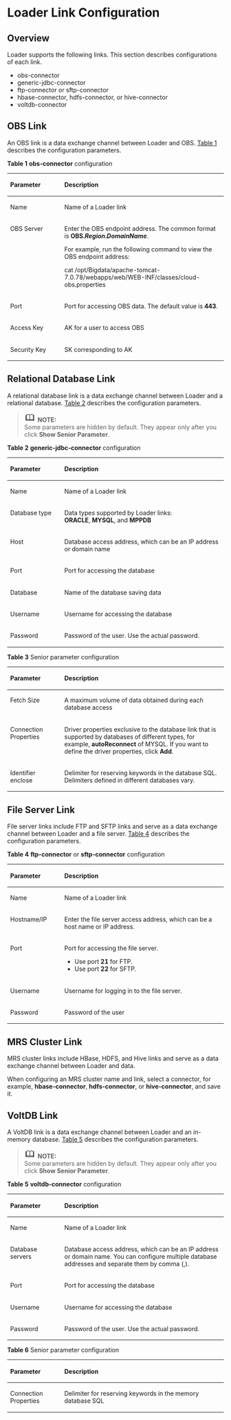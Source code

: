 # Loader Link Configuration<a name="EN-US_TOPIC_0125375650"></a>

## Overview<a name="s7aade5d7f07f4fdbac235f4ad12f66a6"></a>

Loader supports the following links. This section describes configurations of each link.

-   obs-connector
-   generic-jdbc-connector
-   ftp-connector or sftp-connector
-   hbase-connector, hdfs-connector, or hive-connector
-   voltdb-connector

## OBS Link<a name="sbe628698d7c94b30ad4f7eeff62250fb"></a>

An OBS link is a data exchange channel between Loader and OBS.  [Table 1](#t769a6fd0aaf7424b80d59afb1de67c91)  describes the configuration parameters.

**Table  1** **obs-connector**  configuration

<a name="t769a6fd0aaf7424b80d59afb1de67c91"></a>
<table><thead align="left"><tr id="ra1acd34059b6416da6c543e0995a6708"><th class="cellrowborder" valign="top" width="25%" id="mcps1.2.3.1.1"><p id="a679da0116db047e7b06b1daa0cfbdb5c"><a name="a679da0116db047e7b06b1daa0cfbdb5c"></a><a name="a679da0116db047e7b06b1daa0cfbdb5c"></a><strong id="afd8284fd235841a8acb8f6017df07213"><a name="afd8284fd235841a8acb8f6017df07213"></a><a name="afd8284fd235841a8acb8f6017df07213"></a>Parameter</strong></p>
</th>
<th class="cellrowborder" valign="top" width="75%" id="mcps1.2.3.1.2"><p id="af472ffb2408d43f2ae431d785d8bb1de"><a name="af472ffb2408d43f2ae431d785d8bb1de"></a><a name="af472ffb2408d43f2ae431d785d8bb1de"></a><strong id="a8f4487e1e12746f4abbd0b535e2ab959"><a name="a8f4487e1e12746f4abbd0b535e2ab959"></a><a name="a8f4487e1e12746f4abbd0b535e2ab959"></a>Description</strong></p>
</th>
</tr>
</thead>
<tbody><tr id="r06ac592d97ad4b519c6406fe23440a6e"><td class="cellrowborder" valign="top" width="25%" headers="mcps1.2.3.1.1 "><p id="a30c53fa505824c1d833a7849ed145480"><a name="a30c53fa505824c1d833a7849ed145480"></a><a name="a30c53fa505824c1d833a7849ed145480"></a>Name</p>
</td>
<td class="cellrowborder" valign="top" width="75%" headers="mcps1.2.3.1.2 "><p id="a0eccf357d6a1408692d5080802d238bb"><a name="a0eccf357d6a1408692d5080802d238bb"></a><a name="a0eccf357d6a1408692d5080802d238bb"></a>Name of a Loader link</p>
</td>
</tr>
<tr id="r8666a790886642ad8958b8e9d945fc5e"><td class="cellrowborder" valign="top" width="25%" headers="mcps1.2.3.1.1 "><p id="a48fe610ed41143ed9a2f2118bf34bfb7"><a name="a48fe610ed41143ed9a2f2118bf34bfb7"></a><a name="a48fe610ed41143ed9a2f2118bf34bfb7"></a>OBS Server</p>
</td>
<td class="cellrowborder" valign="top" width="75%" headers="mcps1.2.3.1.2 "><p id="aae564225866f46b4aa53ce9e72392038"><a name="aae564225866f46b4aa53ce9e72392038"></a><a name="aae564225866f46b4aa53ce9e72392038"></a>Enter the OBS endpoint address. The common format is <strong id="a2a9e6f49bb414734bdfaf88d73e449cc"><a name="a2a9e6f49bb414734bdfaf88d73e449cc"></a><a name="a2a9e6f49bb414734bdfaf88d73e449cc"></a>OBS.<em id="a1e6c3b47d2674e1e8ae86aa3d96ddabb"><a name="a1e6c3b47d2674e1e8ae86aa3d96ddabb"></a><a name="a1e6c3b47d2674e1e8ae86aa3d96ddabb"></a>Region</em>.<em id="abf6319cf39f14f7d9d3f3b447f3859c9"><a name="abf6319cf39f14f7d9d3f3b447f3859c9"></a><a name="abf6319cf39f14f7d9d3f3b447f3859c9"></a>DomainName</em></strong>.</p>
<p id="af4d2bd1239f44dfdbe937648c0b4a3b5"><a name="af4d2bd1239f44dfdbe937648c0b4a3b5"></a><a name="af4d2bd1239f44dfdbe937648c0b4a3b5"></a>For example, run the following command to view the OBS endpoint address:</p>
<p id="a587dfb6e51144d02941061ef43b48a3f"><a name="a587dfb6e51144d02941061ef43b48a3f"></a><a name="a587dfb6e51144d02941061ef43b48a3f"></a>cat /opt/Bigdata/apache-tomcat-7.0.78/webapps/web/WEB-INF/classes/cloud-obs.properties</p>
</td>
</tr>
<tr id="r007d276f2e1842849377f5d5e49128bf"><td class="cellrowborder" valign="top" width="25%" headers="mcps1.2.3.1.1 "><p id="aa8b74abad28a4ff28ee30a70a955dfff"><a name="aa8b74abad28a4ff28ee30a70a955dfff"></a><a name="aa8b74abad28a4ff28ee30a70a955dfff"></a>Port</p>
</td>
<td class="cellrowborder" valign="top" width="75%" headers="mcps1.2.3.1.2 "><p id="adb5a4cac1ced497ab9a0bfa2e93cfa07"><a name="adb5a4cac1ced497ab9a0bfa2e93cfa07"></a><a name="adb5a4cac1ced497ab9a0bfa2e93cfa07"></a>Port for accessing OBS data. The default value is <span class="parmvalue" id="peafdcf0c0b9c47b6a37a054659794e98"><a name="peafdcf0c0b9c47b6a37a054659794e98"></a><a name="peafdcf0c0b9c47b6a37a054659794e98"></a><b>443</b></span>.</p>
</td>
</tr>
<tr id="r0fe57c838f69427ea1d3b8d266bb79fc"><td class="cellrowborder" valign="top" width="25%" headers="mcps1.2.3.1.1 "><p id="aa5a3ad9c85f1459bb6abca40b2dee6e5"><a name="aa5a3ad9c85f1459bb6abca40b2dee6e5"></a><a name="aa5a3ad9c85f1459bb6abca40b2dee6e5"></a>Access Key</p>
</td>
<td class="cellrowborder" valign="top" width="75%" headers="mcps1.2.3.1.2 "><p id="a5617d5ccece9405ca34f674025f36292"><a name="a5617d5ccece9405ca34f674025f36292"></a><a name="a5617d5ccece9405ca34f674025f36292"></a>AK for a user to access OBS</p>
</td>
</tr>
<tr id="r788cb0ebdb1a442a8d49f58fc3e3bb0f"><td class="cellrowborder" valign="top" width="25%" headers="mcps1.2.3.1.1 "><p id="ae376c4b35abb495f90ded20f1d28f9d3"><a name="ae376c4b35abb495f90ded20f1d28f9d3"></a><a name="ae376c4b35abb495f90ded20f1d28f9d3"></a>Security Key</p>
</td>
<td class="cellrowborder" valign="top" width="75%" headers="mcps1.2.3.1.2 "><p id="a20dc5bfd60184aeaa6093634384a0014"><a name="a20dc5bfd60184aeaa6093634384a0014"></a><a name="a20dc5bfd60184aeaa6093634384a0014"></a>SK corresponding to AK</p>
</td>
</tr>
</tbody>
</table>

## Relational Database Link<a name="s64e328eaa7bc48348ccd87d189851568"></a>

A relational database link is a data exchange channel between Loader and a relational database.  [Table 2](#t7b965fa024e54e9eae7c827e646a98ac)  describes the configuration parameters.

>![](public_sys-resources/icon-note.gif) **NOTE:**   
>Some parameters are hidden by default. They appear only after you click  **Show Senior Parameter**.  

**Table  2** **generic-jdbc-connector**  configuration

<a name="t7b965fa024e54e9eae7c827e646a98ac"></a>
<table><thead align="left"><tr id="r41572a50bd6c400da911bf01e68319ba"><th class="cellrowborder" valign="top" width="25%" id="mcps1.2.3.1.1"><p id="a9c35b25866864cdcbe7ffeb4bf155b34"><a name="a9c35b25866864cdcbe7ffeb4bf155b34"></a><a name="a9c35b25866864cdcbe7ffeb4bf155b34"></a><strong id="a8ece7e4180774ab582b9db0720daeea8"><a name="a8ece7e4180774ab582b9db0720daeea8"></a><a name="a8ece7e4180774ab582b9db0720daeea8"></a>Parameter</strong></p>
</th>
<th class="cellrowborder" valign="top" width="75%" id="mcps1.2.3.1.2"><p id="aab9f73cc6cdc49b69a7dddbaaff6acf3"><a name="aab9f73cc6cdc49b69a7dddbaaff6acf3"></a><a name="aab9f73cc6cdc49b69a7dddbaaff6acf3"></a><strong id="a53ac44529df64c90ba8d1fdb0b0145ad"><a name="a53ac44529df64c90ba8d1fdb0b0145ad"></a><a name="a53ac44529df64c90ba8d1fdb0b0145ad"></a>Description</strong></p>
</th>
</tr>
</thead>
<tbody><tr id="rcdc5ee77011e4830a3caf338df7d4738"><td class="cellrowborder" valign="top" width="25%" headers="mcps1.2.3.1.1 "><p id="aec605dec7a344ceda3f3790881af692d"><a name="aec605dec7a344ceda3f3790881af692d"></a><a name="aec605dec7a344ceda3f3790881af692d"></a>Name</p>
</td>
<td class="cellrowborder" valign="top" width="75%" headers="mcps1.2.3.1.2 "><p id="a9acaa996a69d4b499954584aa8a07c6e"><a name="a9acaa996a69d4b499954584aa8a07c6e"></a><a name="a9acaa996a69d4b499954584aa8a07c6e"></a>Name of a Loader link</p>
</td>
</tr>
<tr id="rb60ab3006149475ba429a92f3b5dfa57"><td class="cellrowborder" valign="top" width="25%" headers="mcps1.2.3.1.1 "><p id="a9b0c5de93c9d4d08a343c9eba8629c16"><a name="a9b0c5de93c9d4d08a343c9eba8629c16"></a><a name="a9b0c5de93c9d4d08a343c9eba8629c16"></a>Database type</p>
</td>
<td class="cellrowborder" valign="top" width="75%" headers="mcps1.2.3.1.2 "><p id="ad02038b818f348ed9cb835ed6c096b32"><a name="ad02038b818f348ed9cb835ed6c096b32"></a><a name="ad02038b818f348ed9cb835ed6c096b32"></a>Data types supported by Loader links: <span class="parmvalue" id="pd7fb0028154a4ee79c899f4ed0f99223"><a name="pd7fb0028154a4ee79c899f4ed0f99223"></a><a name="pd7fb0028154a4ee79c899f4ed0f99223"></a><b>ORACLE</b></span>,&nbsp;<span class="parmvalue" id="pedfd7d03bc044044bb72e6a6534af343"><a name="pedfd7d03bc044044bb72e6a6534af343"></a><a name="pedfd7d03bc044044bb72e6a6534af343"></a><b>MYSQL</b></span>, and&nbsp;<span class="parmvalue" id="p38c33921a3c548729d2da74b8c3d16e1"><a name="p38c33921a3c548729d2da74b8c3d16e1"></a><a name="p38c33921a3c548729d2da74b8c3d16e1"></a><b>MPPDB</b></span></p>
</td>
</tr>
<tr id="r39f733d5b1954797bb2bacf13109d91e"><td class="cellrowborder" valign="top" width="25%" headers="mcps1.2.3.1.1 "><p id="a2f711f19a1814230b1ff610bc44eb595"><a name="a2f711f19a1814230b1ff610bc44eb595"></a><a name="a2f711f19a1814230b1ff610bc44eb595"></a>Host</p>
</td>
<td class="cellrowborder" valign="top" width="75%" headers="mcps1.2.3.1.2 "><p id="a744d15300ac84e3bb369ffa52a3ef961"><a name="a744d15300ac84e3bb369ffa52a3ef961"></a><a name="a744d15300ac84e3bb369ffa52a3ef961"></a>Database access address, which can be an IP address or domain name</p>
</td>
</tr>
<tr id="r568c47b6662349a9a94d3d10522b9e0d"><td class="cellrowborder" valign="top" width="25%" headers="mcps1.2.3.1.1 "><p id="ae30481dfd4ce40dabe7de1e78e6d66ba"><a name="ae30481dfd4ce40dabe7de1e78e6d66ba"></a><a name="ae30481dfd4ce40dabe7de1e78e6d66ba"></a>Port</p>
</td>
<td class="cellrowborder" valign="top" width="75%" headers="mcps1.2.3.1.2 "><p id="a9955895588164948a49bd74b741089dd"><a name="a9955895588164948a49bd74b741089dd"></a><a name="a9955895588164948a49bd74b741089dd"></a>Port for accessing the database</p>
</td>
</tr>
<tr id="rf08a1128432343f698e05fe5c8b520c6"><td class="cellrowborder" valign="top" width="25%" headers="mcps1.2.3.1.1 "><p id="aa8e7d23ae064488ba9647d2da11b6073"><a name="aa8e7d23ae064488ba9647d2da11b6073"></a><a name="aa8e7d23ae064488ba9647d2da11b6073"></a>Database</p>
</td>
<td class="cellrowborder" valign="top" width="75%" headers="mcps1.2.3.1.2 "><p id="a1bb368afa55045ff8062120b9fe722b2"><a name="a1bb368afa55045ff8062120b9fe722b2"></a><a name="a1bb368afa55045ff8062120b9fe722b2"></a>Name of the database saving data</p>
</td>
</tr>
<tr id="r5e77a74af0704366a7e6af463993a7ec"><td class="cellrowborder" valign="top" width="25%" headers="mcps1.2.3.1.1 "><p id="a68ef4acea7524c41970fb28bcc8f0a74"><a name="a68ef4acea7524c41970fb28bcc8f0a74"></a><a name="a68ef4acea7524c41970fb28bcc8f0a74"></a>Username</p>
</td>
<td class="cellrowborder" valign="top" width="75%" headers="mcps1.2.3.1.2 "><p id="ad92c35d6334743f4b4d903ce3892bf02"><a name="ad92c35d6334743f4b4d903ce3892bf02"></a><a name="ad92c35d6334743f4b4d903ce3892bf02"></a>Username for accessing the database</p>
</td>
</tr>
<tr id="rc8838ac2653643efa29344388c135fde"><td class="cellrowborder" valign="top" width="25%" headers="mcps1.2.3.1.1 "><p id="a8912daa0b3d448939569e475dc193eb0"><a name="a8912daa0b3d448939569e475dc193eb0"></a><a name="a8912daa0b3d448939569e475dc193eb0"></a>Password</p>
</td>
<td class="cellrowborder" valign="top" width="75%" headers="mcps1.2.3.1.2 "><p id="en-us_topic_0070859523_p806192162119"><a name="en-us_topic_0070859523_p806192162119"></a><a name="en-us_topic_0070859523_p806192162119"></a>Password of the user. Use the actual password.</p>
</td>
</tr>
</tbody>
</table>

**Table  3**  Senior parameter configuration

<a name="tf58c34d14d804f7999712bbaa4342f35"></a>
<table><thead align="left"><tr id="r1f6f0e47caba4c308f73dd58deb2ec84"><th class="cellrowborder" valign="top" width="25%" id="mcps1.2.3.1.1"><p id="a021bf1f527ac40e0aa471d63eeef8966"><a name="a021bf1f527ac40e0aa471d63eeef8966"></a><a name="a021bf1f527ac40e0aa471d63eeef8966"></a><strong id="a38ef62cf96e846ba922dda8ac4c6ed75"><a name="a38ef62cf96e846ba922dda8ac4c6ed75"></a><a name="a38ef62cf96e846ba922dda8ac4c6ed75"></a>Parameter</strong></p>
</th>
<th class="cellrowborder" valign="top" width="75%" id="mcps1.2.3.1.2"><p id="aea9e22beeb6a47019813a46eda0bbf3c"><a name="aea9e22beeb6a47019813a46eda0bbf3c"></a><a name="aea9e22beeb6a47019813a46eda0bbf3c"></a><strong id="acc1c3abbe6194a308830b9a3cfe0db87"><a name="acc1c3abbe6194a308830b9a3cfe0db87"></a><a name="acc1c3abbe6194a308830b9a3cfe0db87"></a>Description</strong></p>
</th>
</tr>
</thead>
<tbody><tr id="re5574fb3d3a445b8acd59f0c4374930f"><td class="cellrowborder" valign="top" width="25%" headers="mcps1.2.3.1.1 "><p id="aefb938b53725485e95479c86cb9df692"><a name="aefb938b53725485e95479c86cb9df692"></a><a name="aefb938b53725485e95479c86cb9df692"></a>Fetch Size</p>
</td>
<td class="cellrowborder" valign="top" width="75%" headers="mcps1.2.3.1.2 "><p id="aa4e0d7d38fe842978b8ec54c5bf4967f"><a name="aa4e0d7d38fe842978b8ec54c5bf4967f"></a><a name="aa4e0d7d38fe842978b8ec54c5bf4967f"></a>A maximum volume of data obtained during each database access</p>
</td>
</tr>
<tr id="rf5f81b1bc0b04e31b45d19e48e3f7d03"><td class="cellrowborder" valign="top" width="25%" headers="mcps1.2.3.1.1 "><p id="a9ad5e444f6264fd591b3ece3ecdc14f0"><a name="a9ad5e444f6264fd591b3ece3ecdc14f0"></a><a name="a9ad5e444f6264fd591b3ece3ecdc14f0"></a>Connection Properties</p>
</td>
<td class="cellrowborder" valign="top" width="75%" headers="mcps1.2.3.1.2 "><p id="aa545fcfad605424e8b0a9ddfc0e32996"><a name="aa545fcfad605424e8b0a9ddfc0e32996"></a><a name="aa545fcfad605424e8b0a9ddfc0e32996"></a>Driver properties exclusive to the database link that is supported by databases of different types, for example, <span class="parmname" id="p103d0baa4ff3429e8693e582d463197a"><a name="p103d0baa4ff3429e8693e582d463197a"></a><a name="p103d0baa4ff3429e8693e582d463197a"></a><b>autoReconnect</b></span>&nbsp;of MYSQL. If you want to define the driver properties, click&nbsp;<span class="uicontrol" id="u279a1937a6894c7aa665441d525b89d0"><a name="u279a1937a6894c7aa665441d525b89d0"></a><a name="u279a1937a6894c7aa665441d525b89d0"></a><b>Add</b></span>.</p>
</td>
</tr>
<tr id="rde43a107a56e4babb63d6628d6443f9c"><td class="cellrowborder" valign="top" width="25%" headers="mcps1.2.3.1.1 "><p id="aafd48429f967435ab0a1094196e2962a"><a name="aafd48429f967435ab0a1094196e2962a"></a><a name="aafd48429f967435ab0a1094196e2962a"></a>Identifier enclose</p>
</td>
<td class="cellrowborder" valign="top" width="75%" headers="mcps1.2.3.1.2 "><p id="a269f41e185b941a39d930001055f497b"><a name="a269f41e185b941a39d930001055f497b"></a><a name="a269f41e185b941a39d930001055f497b"></a>Delimiter for reserving keywords in the database SQL. Delimiters defined in different databases vary.</p>
</td>
</tr>
</tbody>
</table>

## File Server Link<a name="sa997c8b34c734aea87d54e4db19ad4d4"></a>

File server links include FTP and SFTP links and serve as a data exchange channel between Loader and a file server.  [Table 4](#t9e0a10f830fa4547adb8dbfccaa016ce)  describes the configuration parameters.

**Table  4** **ftp-connector** or **sftp-connector**  configuration

<a name="t9e0a10f830fa4547adb8dbfccaa016ce"></a>
<table><thead align="left"><tr id="r9d050a2833514e3d98a76b9986b7bc48"><th class="cellrowborder" valign="top" width="25%" id="mcps1.2.3.1.1"><p id="ac0418370391c4dafb83c99971fda5650"><a name="ac0418370391c4dafb83c99971fda5650"></a><a name="ac0418370391c4dafb83c99971fda5650"></a><strong id="aca764c4f3ad643ccada2be2ca2d759c1"><a name="aca764c4f3ad643ccada2be2ca2d759c1"></a><a name="aca764c4f3ad643ccada2be2ca2d759c1"></a>Parameter</strong></p>
</th>
<th class="cellrowborder" valign="top" width="75%" id="mcps1.2.3.1.2"><p id="ae7d64d65c34e489aa1f95f5395932356"><a name="ae7d64d65c34e489aa1f95f5395932356"></a><a name="ae7d64d65c34e489aa1f95f5395932356"></a><strong id="a066ef0cfe4514918ab6b0b2b5a7749e9"><a name="a066ef0cfe4514918ab6b0b2b5a7749e9"></a><a name="a066ef0cfe4514918ab6b0b2b5a7749e9"></a>Description</strong></p>
</th>
</tr>
</thead>
<tbody><tr id="r60d66c2f77ab4365a9ccd0557c031bf0"><td class="cellrowborder" valign="top" width="25%" headers="mcps1.2.3.1.1 "><p id="a905829d20e0b4ee4b19bbb19228b4c96"><a name="a905829d20e0b4ee4b19bbb19228b4c96"></a><a name="a905829d20e0b4ee4b19bbb19228b4c96"></a>Name</p>
</td>
<td class="cellrowborder" valign="top" width="75%" headers="mcps1.2.3.1.2 "><p id="ab97ae38602014ede806c02f6ca674d55"><a name="ab97ae38602014ede806c02f6ca674d55"></a><a name="ab97ae38602014ede806c02f6ca674d55"></a>Name of a Loader link</p>
</td>
</tr>
<tr id="r8a71181432c4449dbb357cb817388403"><td class="cellrowborder" valign="top" width="25%" headers="mcps1.2.3.1.1 "><p id="a7fffd7615fa84323b99216a0099749f4"><a name="a7fffd7615fa84323b99216a0099749f4"></a><a name="a7fffd7615fa84323b99216a0099749f4"></a>Hostname/IP</p>
</td>
<td class="cellrowborder" valign="top" width="75%" headers="mcps1.2.3.1.2 "><p id="ae03225b181bd4285875a2dedcebf76df"><a name="ae03225b181bd4285875a2dedcebf76df"></a><a name="ae03225b181bd4285875a2dedcebf76df"></a>Enter the file server access address, which can be a host name or IP address.</p>
</td>
</tr>
<tr id="r41f4553dc972489e87927f21b04f4706"><td class="cellrowborder" valign="top" width="25%" headers="mcps1.2.3.1.1 "><p id="ab796f7486410466884d20a625f3218db"><a name="ab796f7486410466884d20a625f3218db"></a><a name="ab796f7486410466884d20a625f3218db"></a>Port</p>
</td>
<td class="cellrowborder" valign="top" width="75%" headers="mcps1.2.3.1.2 "><p id="a495966ee6c1944e1b5518e096facc4e1"><a name="a495966ee6c1944e1b5518e096facc4e1"></a><a name="a495966ee6c1944e1b5518e096facc4e1"></a>Port for accessing the file server.</p>
<a name="ude89e16174e644c6a398bf16313272df"></a><a name="ude89e16174e644c6a398bf16313272df"></a><ul id="ude89e16174e644c6a398bf16313272df"><li>Use port <span class="parmvalue" id="pff3ec188976547249ac06854412807b6"><a name="pff3ec188976547249ac06854412807b6"></a><a name="pff3ec188976547249ac06854412807b6"></a><b>21</b></span> for FTP.</li><li>Use port <span class="parmvalue" id="pe6dd16d4c8734de6902dedb234f6a967"><a name="pe6dd16d4c8734de6902dedb234f6a967"></a><a name="pe6dd16d4c8734de6902dedb234f6a967"></a><b>22</b></span> for SFTP.</li></ul>
</td>
</tr>
<tr id="r9e60dec797544391a34b2e767e58aa76"><td class="cellrowborder" valign="top" width="25%" headers="mcps1.2.3.1.1 "><p id="a3d67840e427d4f89a94e9ef8f14d1b30"><a name="a3d67840e427d4f89a94e9ef8f14d1b30"></a><a name="a3d67840e427d4f89a94e9ef8f14d1b30"></a>Username</p>
</td>
<td class="cellrowborder" valign="top" width="75%" headers="mcps1.2.3.1.2 "><p id="aa862852dec444427a813ee7d94ca0ae2"><a name="aa862852dec444427a813ee7d94ca0ae2"></a><a name="aa862852dec444427a813ee7d94ca0ae2"></a>Username for logging in to the file server.</p>
</td>
</tr>
<tr id="r347b3337b54d45bfa7902f92d00fc4be"><td class="cellrowborder" valign="top" width="25%" headers="mcps1.2.3.1.1 "><p id="a574a9df9f8034a349dc42b142c6525d5"><a name="a574a9df9f8034a349dc42b142c6525d5"></a><a name="a574a9df9f8034a349dc42b142c6525d5"></a>Password</p>
</td>
<td class="cellrowborder" valign="top" width="75%" headers="mcps1.2.3.1.2 "><p id="a2f4fbe84ed7b4197826a9fa73698018e"><a name="a2f4fbe84ed7b4197826a9fa73698018e"></a><a name="a2f4fbe84ed7b4197826a9fa73698018e"></a>Password of the user</p>
</td>
</tr>
</tbody>
</table>

## MRS Cluster Link<a name="s9ed8034e9c6a45518e2a5bc6bb9fc075"></a>

MRS cluster links include HBase, HDFS, and Hive links and serve as a data exchange channel between Loader and data.

When configuring an MRS cluster name and link, select a connector, for example,  **hbase-connector**, **hdfs-connector**, or **hive-connector**, and save it.

## VoltDB Link<a name="s8a192ed47cb24f9587b1750d58d62e13"></a>

A VoltDB link is a data exchange channel between Loader and an in-memory database.  [Table 5](#t76dfb1ab507a481c9c0bfa01ca9c3899)  describes the configuration parameters.

>![](public_sys-resources/icon-note.gif) **NOTE:**   
>Some parameters are hidden by default. They appear only after you click  **Show Senior Parameter**.  

**Table  5** **voltdb-connector**  configuration

<a name="t76dfb1ab507a481c9c0bfa01ca9c3899"></a>
<table><thead align="left"><tr id="r81f3d20511a74dcabeace66835905ad7"><th class="cellrowborder" valign="top" width="25%" id="mcps1.2.3.1.1"><p id="a95ee08ebe2a14d48b17ba876fc666d60"><a name="a95ee08ebe2a14d48b17ba876fc666d60"></a><a name="a95ee08ebe2a14d48b17ba876fc666d60"></a><strong id="a26ead1c4d3ab430f99529fb983ae65af"><a name="a26ead1c4d3ab430f99529fb983ae65af"></a><a name="a26ead1c4d3ab430f99529fb983ae65af"></a>Parameter</strong></p>
</th>
<th class="cellrowborder" valign="top" width="75%" id="mcps1.2.3.1.2"><p id="aac4b10171b1a4e32865325882d2d19bb"><a name="aac4b10171b1a4e32865325882d2d19bb"></a><a name="aac4b10171b1a4e32865325882d2d19bb"></a><strong id="a1392d918e08d4fc1af884d4a50300970"><a name="a1392d918e08d4fc1af884d4a50300970"></a><a name="a1392d918e08d4fc1af884d4a50300970"></a>Description</strong></p>
</th>
</tr>
</thead>
<tbody><tr id="ra5f2cd820e2f4f9b836404d61001b6cf"><td class="cellrowborder" valign="top" width="25%" headers="mcps1.2.3.1.1 "><p id="ad950a97deafd4905904fd5550d77848f"><a name="ad950a97deafd4905904fd5550d77848f"></a><a name="ad950a97deafd4905904fd5550d77848f"></a>Name</p>
</td>
<td class="cellrowborder" valign="top" width="75%" headers="mcps1.2.3.1.2 "><p id="acd4edb5b23df49e892856c4b489b1160"><a name="acd4edb5b23df49e892856c4b489b1160"></a><a name="acd4edb5b23df49e892856c4b489b1160"></a>Name of a Loader link</p>
</td>
</tr>
<tr id="rbc3430c1783247da836721fa38249d6a"><td class="cellrowborder" valign="top" width="25%" headers="mcps1.2.3.1.1 "><p id="af77a9e4d1eb142efbee87193ef6bf5be"><a name="af77a9e4d1eb142efbee87193ef6bf5be"></a><a name="af77a9e4d1eb142efbee87193ef6bf5be"></a>Database servers</p>
</td>
<td class="cellrowborder" valign="top" width="75%" headers="mcps1.2.3.1.2 "><p id="en-us_topic_0070859523_p856836816354"><a name="en-us_topic_0070859523_p856836816354"></a><a name="en-us_topic_0070859523_p856836816354"></a>Database access address, which can be an IP address or domain name. You can configure multiple database addresses and separate them by comma (,).</p>
</td>
</tr>
<tr id="r8079fa04935740b39017bca81497d678"><td class="cellrowborder" valign="top" width="25%" headers="mcps1.2.3.1.1 "><p id="en-us_topic_0070859523_p521594416354"><a name="en-us_topic_0070859523_p521594416354"></a><a name="en-us_topic_0070859523_p521594416354"></a>Port</p>
</td>
<td class="cellrowborder" valign="top" width="75%" headers="mcps1.2.3.1.2 "><p id="af349dc1b886c4154af28d903277956c8"><a name="af349dc1b886c4154af28d903277956c8"></a><a name="af349dc1b886c4154af28d903277956c8"></a>Port for accessing the database</p>
</td>
</tr>
<tr id="r98c6e78a9b014b46a146d55847c6e3e3"><td class="cellrowborder" valign="top" width="25%" headers="mcps1.2.3.1.1 "><p id="ab04eb9ccb39c4999ba27d91cd88229df"><a name="ab04eb9ccb39c4999ba27d91cd88229df"></a><a name="ab04eb9ccb39c4999ba27d91cd88229df"></a>Username</p>
</td>
<td class="cellrowborder" valign="top" width="75%" headers="mcps1.2.3.1.2 "><p id="en-us_topic_0070859523_p853035416354"><a name="en-us_topic_0070859523_p853035416354"></a><a name="en-us_topic_0070859523_p853035416354"></a>Username for accessing the database</p>
</td>
</tr>
<tr id="rb55f5978c4214cdd974f9fcb4e097564"><td class="cellrowborder" valign="top" width="25%" headers="mcps1.2.3.1.1 "><p id="ab9f420bc9ec7423e976337367c0e3c25"><a name="ab9f420bc9ec7423e976337367c0e3c25"></a><a name="ab9f420bc9ec7423e976337367c0e3c25"></a>Password</p>
</td>
<td class="cellrowborder" valign="top" width="75%" headers="mcps1.2.3.1.2 "><p id="aa586f0aa031940d288fe8155b404141c"><a name="aa586f0aa031940d288fe8155b404141c"></a><a name="aa586f0aa031940d288fe8155b404141c"></a>Password of the user. Use the actual password.</p>
</td>
</tr>
</tbody>
</table>

**Table  6**  Senior parameter configuration

<a name="t91d663e88e5a46c0bbf59bf388ba5387"></a>
<table><thead align="left"><tr id="r5ac29bc03c9c49319f87c0d984b55166"><th class="cellrowborder" valign="top" width="25%" id="mcps1.2.3.1.1"><p id="a545b95fa344c49199c997add7bd7b1a7"><a name="a545b95fa344c49199c997add7bd7b1a7"></a><a name="a545b95fa344c49199c997add7bd7b1a7"></a><strong id="a1beb6e5b529241d3a0ebd8b8d14d5808"><a name="a1beb6e5b529241d3a0ebd8b8d14d5808"></a><a name="a1beb6e5b529241d3a0ebd8b8d14d5808"></a>Parameter</strong></p>
</th>
<th class="cellrowborder" valign="top" width="75%" id="mcps1.2.3.1.2"><p id="aebb7253d42124ea5a7d5304a581264c7"><a name="aebb7253d42124ea5a7d5304a581264c7"></a><a name="aebb7253d42124ea5a7d5304a581264c7"></a><strong id="abb59e7c0c161430682d79a67b6bd4ad1"><a name="abb59e7c0c161430682d79a67b6bd4ad1"></a><a name="abb59e7c0c161430682d79a67b6bd4ad1"></a>Description</strong></p>
</th>
</tr>
</thead>
<tbody><tr id="rb7837f7180624f0fa5545ca45e4faa4c"><td class="cellrowborder" valign="top" width="25%" headers="mcps1.2.3.1.1 "><p id="a08ed884cb48c4130a8e16b93f0713916"><a name="a08ed884cb48c4130a8e16b93f0713916"></a><a name="a08ed884cb48c4130a8e16b93f0713916"></a>Connection Properties</p>
</td>
<td class="cellrowborder" valign="top" width="75%" headers="mcps1.2.3.1.2 "><p id="a0fee72f4891b49d9bde9d04819790396"><a name="a0fee72f4891b49d9bde9d04819790396"></a><a name="a0fee72f4891b49d9bde9d04819790396"></a>Delimiter for reserving keywords in the memory database SQL</p>
</td>
</tr>
</tbody>
</table>

